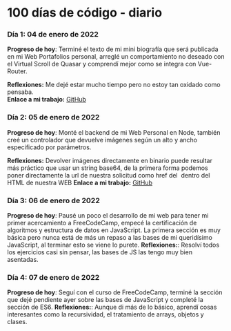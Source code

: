 # 100 días de código - diario

### Día 1: 04 de enero de 2022

**Progreso de hoy**: Terminé el texto de mi mini biografía que será publicada en mi Web Portafolios personal, arreglé un comportamiento no deseado con el Virtual Scroll de Quasar y comprendí mejor como se integra con Vue-Router.

**Reflexiones:**  Me dejé estar mucho tiempo pero no estoy tan oxidado como pensaba.  
**Enlace a mi trabajo:** [GitHub](https://github.com/enzod98/EnzoDure-Remastered/tree/developer)


### Día 2: 05 de enero de 2022

**Progreso de hoy**: Monté el backend de mi Web Personal en Node, también creé un controlador que devuelve imágenes según un alto y ancho especificado por parámetros.

**Reflexiones:**  Devolver imágenes directamente en binario puede resultar más práctico que usar un string base64, de la primera forma podemos poner directamente la url de nuestra solicitud como href del <img> dentro del HTML de nuestra WEB
**Enlace a mi trabajo:** [GitHub](https://github.com/enzod98/EnzoDure-Remastered/tree/developer)

### Día 3: 06 de enero de 2022

**Progreso de hoy**: Pausé un poco el desarrollo de mi web para tener mi primer acercamiento a FreeCodeCamp, empecé la certificación de algoritmos y estructura de datos en JavaScript. La primera sección es muy básica pero nunca está de más un repaso a las bases de mi queridísimo JavaScript, al terminar esto se viene lo purete.
**Reflexiones:**: Resolví todos los ejercicios casi sin pensar, las bases de JS las tengo muy bien asentadas.

### Día 4: 07 de enero de 2022

**Progreso de hoy**: Seguí con el curso de FreeCodeCamp, terminé la sección que dejé pendiente ayer sobre las bases de JavaScript y completé la sección de ES6.
**Reflexiones:**: Aunque di más de lo básico, aprendí cosas interesantes como la recursividad, el tratamiento de arrays, objetos y clases.
